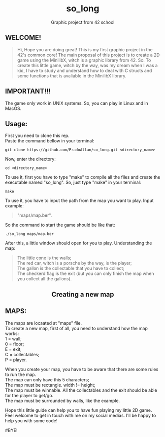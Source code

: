 <h1 align="center">so_long</h1>
<p align="center">Graphic project from 42 school</p>

## WELCOME!
> Hi, Hope you are doing great!
This is my first graphic project in the 42's common core!
The main proposal of this project is to create a 2D game using the MinilibX, witch is a graphic library from 42.
So. To create this little game, witch by the way, was my dream when I was a kid, I have to study and understand how to deal with C structs
and some functions that is avaliable in the MinilibX library.

## IMPORTANT!!!
The game only work in UNIX systems.<ber />
So, you can play in Linux and in MacOS.

## Usage:
First you need to clone this rep.<br />
Paste the command bellow in your terminal:
```Shell
git clone https://github.com/PradoAllan/so_long.git <directory_name>
```

Now, enter the directory:
```Shell
cd <directory_name>
```

To use it, first you have to type "make" to compile all the files and create the executable named "so_long".
So, just type "make" in your terminal:
```Shell
make
```

To use it, you have to input the path from the map you want to play. Input example:

> "maps/map.ber".

So the command to start the game should be like that:
```Shell
./so_long maps/map.ber
```
After this, a little window should open for you to play.
Understanding the map:
> The little cone is the walls;<br />
The red car, witch is a porsche by the way, is the player;<br />
The gallon is the collectable that you have to collect;<br />
The checkerd flag is the exit (but you can only finish the map when you collect all the gallons).

<h2 align="center">Creating a new map</h2>

## MAPS:
The maps are locaated at "maps" file.<br />
To create a new map, first of all, you need to understand how the map works:<br />
	1 = wall;<br />
	0 = floor;<br />
	E = exit;<br />
	C = collectables;<br />
	P = player.

When you create your map, you have to be aware that there are some rules to run the map.<br />
	The map can only have this 5 characters;<br />
	The map must be rectangle. width != height;<br />
	The map must be winnable. All the collectables and the exit should be able for the player to get/go.<br />
	The map must be surrounded by walls, like the example.<br />

Hope this little guide can help you to have fun playing my little 2D game. Feel welcome to get in touch with me on my social medias. I'll be happy to help you with some code!

#BYE!
